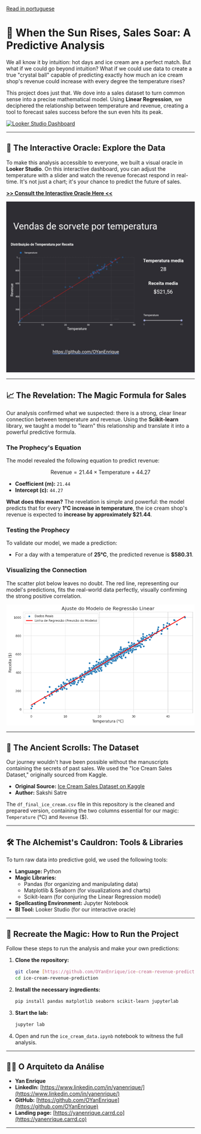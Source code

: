 [Read in portuguese](README.pt.md)

# 🍦 When the Sun Rises, Sales Soar: A Predictive Analysis

We all know it by intuition: hot days and ice cream are a perfect match. But what if we could go beyond intuition? What if we could use data to create a true "crystal ball" capable of predicting exactly how much an ice cream shop's revenue could increase with every degree the temperature rises?

This project does just that. We dove into a sales dataset to turn common sense into a precise mathematical model. Using **Linear Regression**, we deciphered the relationship between temperature and revenue, creating a tool to forecast sales success before the sun even hits its peak.

[![Looker Studio Dashboard](https://img.shields.io/badge/Looker%20Studio-Dashboard-blue?style=for-the-badge&logo=looker)](https://lookerstudio.google.com/reporting/312a8405-a3f1-4d25-ba32-d7b3fb73eee7/page/WYKUF)

---

## 🔮 The Interactive Oracle: Explore the Data

To make this analysis accessible to everyone, we built a visual oracle in **Looker Studio**. On this interactive dashboard, you can adjust the temperature with a slider and watch the revenue forecast respond in real-time. It's not just a chart; it's your chance to predict the future of sales.

**[>> Consult the Interactive Oracle Here <<](https://lookerstudio.google.com/reporting/312a8405-a3f1-4d25-ba32-d7b3fb73eee7/page/WYKUF)**

![Dashboard Screenshot](dashboard.jpg)

---

## 📈 The Revelation: The Magic Formula for Sales

Our analysis confirmed what we suspected: there is a strong, clear linear connection between temperature and revenue. Using the **Scikit-learn** library, we taught a model to "learn" this relationship and translate it into a powerful predictive formula.

### The Prophecy's Equation

The model revealed the following equation to predict revenue:

$$ \text{Revenue} = 21.44 \times \text{Temperature} + 44.27 $$

-   **Coefficient (m):** `21.44`
-   **Intercept (c):** `44.27`

**What does this mean?** The revelation is simple and powerful: the model predicts that for every **1°C increase in temperature**, the ice cream shop's revenue is expected to **increase by approximately $21.44**.

### Testing the Prophecy
To validate our model, we made a prediction:
* For a day with a temperature of **25°C**, the predicted revenue is **$580.31**.

### Visualizing the Connection
The scatter plot below leaves no doubt. The red line, representing our model's predictions, fits the real-world data perfectly, visually confirming the strong positive correlation.

![Linear Regression Plot](linear_regression.png)

---

## 📜 The Ancient Scrolls: The Dataset

Our journey wouldn't have been possible without the manuscripts containing the secrets of past sales. We used the "Ice Cream Sales Dataset," originally sourced from Kaggle.

* **Original Source:** [Ice Cream Sales Dataset on Kaggle](https://www.kaggle.com/datasets/sakshisatre/ice-cream-sales-dataset)
* **Author:** Sakshi Satre

The `df_final_ice_cream.csv` file in this repository is the cleaned and prepared version, containing the two columns essential for our magic: `Temperature` (°C) and `Revenue` ($).

---

## 🛠️ The Alchemist's Cauldron: Tools & Libraries

To turn raw data into predictive gold, we used the following tools:

* **Language:** Python
* **Magic Libraries:**
    * Pandas (for organizing and manipulating data)
    * Matplotlib & Seaborn (for visualizations and charts)
    * Scikit-learn (for conjuring the Linear Regression model)
* **Spellcasting Environment:** Jupyter Notebook
* **BI Tool:** Looker Studio (for our interactive oracle)

---

## 🚀 Recreate the Magic: How to Run the Project

Follow these steps to run the analysis and make your own predictions:

1.  **Clone the repository:**
    ```bash
    git clone [https://github.com/OYanEnrique/ice-cream-revenue-prediction.git](https://github.com/OYanEnrique/ice-cream-revenue-prediction.git)
    cd ice-cream-revenue-prediction
    ```
2.  **Install the necessary ingredients:**
    ```bash
    pip install pandas matplotlib seaborn scikit-learn jupyterlab
    ```

3.  **Start the lab:**
    ```bash
    jupyter lab
    ```

4.  Open and run the `ice_cream_data.ipynb` notebook to witness the full analysis.

---

## 👨‍💻 O Arquiteto da Análise

* **Yan Enrique**
* **LinkedIn:** [https://www.linkedin.com/in/yanenrique/](https://www.linkedin.com/in/yanenrique/)
* **GitHub:** [https://github.com/OYanEnrique](https://github.com/OYanEnrique)
* **Landing page:** [https://yanenrique.carrd.co](https://yanenrique.carrd.co)
---

